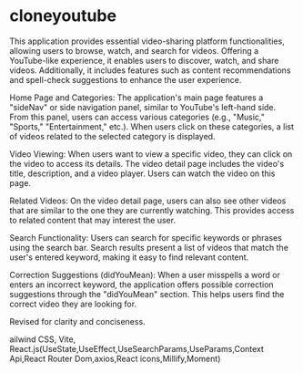 # cloneyoutube


This application provides essential video-sharing platform functionalities, allowing users to browse, watch, and search for videos. Offering a YouTube-like experience, it enables users to discover, watch, and share videos. Additionally, it includes features such as content recommendations and spell-check suggestions to enhance the user experience.

Home Page and Categories: The application's main page features a "sideNav" or side navigation panel, similar to YouTube's left-hand side. From this panel, users can access various categories (e.g., "Music," "Sports," "Entertainment," etc.). When users click on these categories, a list of videos related to the selected category is displayed.

Video Viewing: When users want to view a specific video, they can click on the video to access its details. The video detail page includes the video's title, description, and a video player. Users can watch the video on this page.

Related Videos: On the video detail page, users can also see other videos that are similar to the one they are currently watching. This provides access to related content that may interest the user.

Search Functionality: Users can search for specific keywords or phrases using the search bar. Search results present a list of videos that match the user's entered keyword, making it easy to find relevant content.

Correction Suggestions (didYouMean): When a user misspells a word or enters an incorrect keyword, the application offers possible correction suggestions through the "didYouMean" section. This helps users find the correct video they are looking for.

Revised for clarity and conciseness.


ailwind CSS, Vite, React.js(UseState,UseEffect,UseSearchParams,UseParams,Context Api,React Router Dom,axios,React icons,Millify,Moment)

